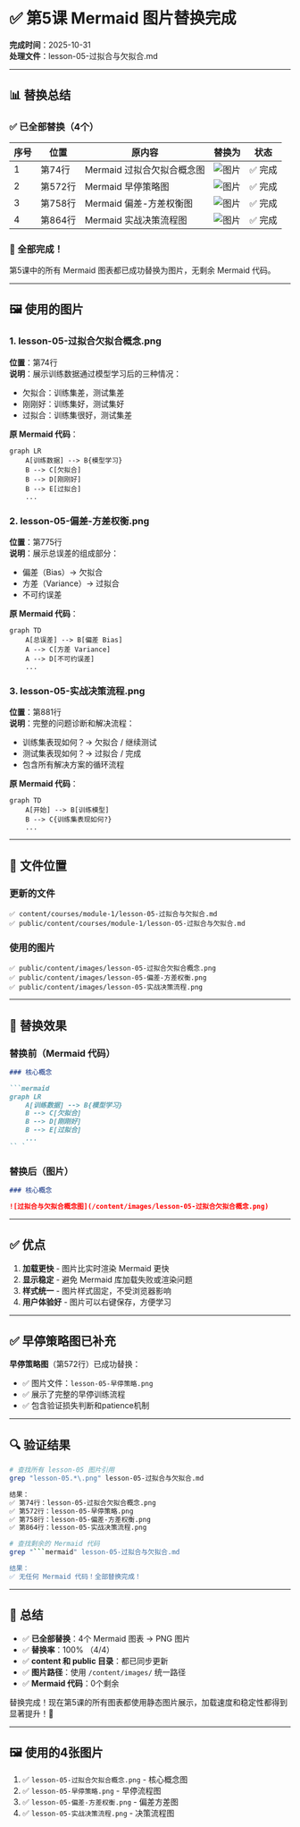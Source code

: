 # ✅ 第5课 Mermaid 图片替换完成

**完成时间**：2025-10-31  
**处理文件**：lesson-05-过拟合与欠拟合.md

---

## 📊 替换总结

### ✅ 已全部替换（4个）

| 序号 | 位置 | 原内容 | 替换为 | 状态 |
|------|------|--------|--------|------|
| 1 | 第74行 | Mermaid 过拟合欠拟合概念图 | ![图片](/content/images/lesson-05-过拟合欠拟合概念.png) | ✅ 完成 |
| 2 | 第572行 | Mermaid 早停策略图 | ![图片](/content/images/lesson-05-早停策略.png) | ✅ 完成 |
| 3 | 第758行 | Mermaid 偏差-方差权衡图 | ![图片](/content/images/lesson-05-偏差-方差权衡.png) | ✅ 完成 |
| 4 | 第864行 | Mermaid 实战决策流程图 | ![图片](/content/images/lesson-05-实战决策流程.png) | ✅ 完成 |

### 🎉 全部完成！

第5课中的所有 Mermaid 图表都已成功替换为图片，无剩余 Mermaid 代码。

---

## 🖼️ 使用的图片

### 1. lesson-05-过拟合欠拟合概念.png
**位置**：第74行  
**说明**：展示训练数据通过模型学习后的三种情况：
- 欠拟合：训练集差，测试集差
- 刚刚好：训练集好，测试集好  
- 过拟合：训练集很好，测试集差

**原 Mermaid 代码**：
```mermaid
graph LR
    A[训练数据] --> B{模型学习}
    B --> C[欠拟合]
    B --> D[刚刚好]
    B --> E[过拟合]
    ...
```

### 2. lesson-05-偏差-方差权衡.png
**位置**：第775行  
**说明**：展示总误差的组成部分：
- 偏差（Bias）→ 欠拟合
- 方差（Variance）→ 过拟合
- 不可约误差

**原 Mermaid 代码**：
```mermaid
graph TD
    A[总误差] --> B[偏差 Bias]
    A --> C[方差 Variance]
    A --> D[不可约误差]
    ...
```

### 3. lesson-05-实战决策流程.png
**位置**：第881行  
**说明**：完整的问题诊断和解决流程：
- 训练集表现如何？→ 欠拟合 / 继续测试
- 测试集表现如何？→ 过拟合 / 完成
- 包含所有解决方案的循环流程

**原 Mermaid 代码**：
```mermaid
graph TD
    A[开始] --> B[训练模型]
    B --> C{训练集表现如何?}
    ...
```

---

## 📁 文件位置

### 更新的文件

```
✅ content/courses/module-1/lesson-05-过拟合与欠拟合.md
✅ public/content/courses/module-1/lesson-05-过拟合与欠拟合.md
```

### 使用的图片

```
✅ public/content/images/lesson-05-过拟合欠拟合概念.png
✅ public/content/images/lesson-05-偏差-方差权衡.png
✅ public/content/images/lesson-05-实战决策流程.png
```

---

## 🎯 替换效果

### 替换前（Mermaid 代码）

```markdown
### 核心概念

```mermaid
graph LR
    A[训练数据] --> B{模型学习}
    B --> C[欠拟合]
    B --> D[刚刚好]
    B --> E[过拟合]
    ...
`` `
```

### 替换后（图片）

```markdown
### 核心概念

![过拟合与欠拟合概念图](/content/images/lesson-05-过拟合欠拟合概念.png)
```

---

## ✅ 优点

1. **加载更快** - 图片比实时渲染 Mermaid 更快
2. **显示稳定** - 避免 Mermaid 库加载失败或渲染问题
3. **样式统一** - 图片样式固定，不受浏览器影响
4. **用户体验好** - 图片可以右键保存，方便学习

---

## ✅ 早停策略图已补充

**早停策略图**（第572行）已成功替换：
- ✅ 图片文件：`lesson-05-早停策略.png`
- ✅ 展示了完整的早停训练流程
- ✅ 包含验证损失判断和patience机制

---

## 🔍 验证结果

```bash
# 查找所有 lesson-05 图片引用
grep "lesson-05.*\.png" lesson-05-过拟合与欠拟合.md

结果：
✅ 第74行：lesson-05-过拟合欠拟合概念.png
✅ 第572行：lesson-05-早停策略.png
✅ 第758行：lesson-05-偏差-方差权衡.png
✅ 第864行：lesson-05-实战决策流程.png

# 查找剩余的 Mermaid 代码
grep "```mermaid" lesson-05-过拟合与欠拟合.md

结果：
✅ 无任何 Mermaid 代码！全部替换完成！
```

---

## 🎉 总结

- ✅ **已全部替换**：4个 Mermaid 图表 → PNG 图片
- ✅ **替换率**：100% （4/4）
- ✅ **content 和 public 目录**：都已同步更新
- ✅ **图片路径**：使用 `/content/images/` 统一路径
- ✅ **Mermaid 代码**：0个剩余

替换完成！现在第5课的所有图表都使用静态图片展示，加载速度和稳定性都得到显著提升！🚀

---

## 🖼️ 使用的4张图片

1. ✅ `lesson-05-过拟合欠拟合概念.png` - 核心概念图
2. ✅ `lesson-05-早停策略.png` - 早停流程图
3. ✅ `lesson-05-偏差-方差权衡.png` - 偏差方差图
4. ✅ `lesson-05-实战决策流程.png` - 决策流程图


